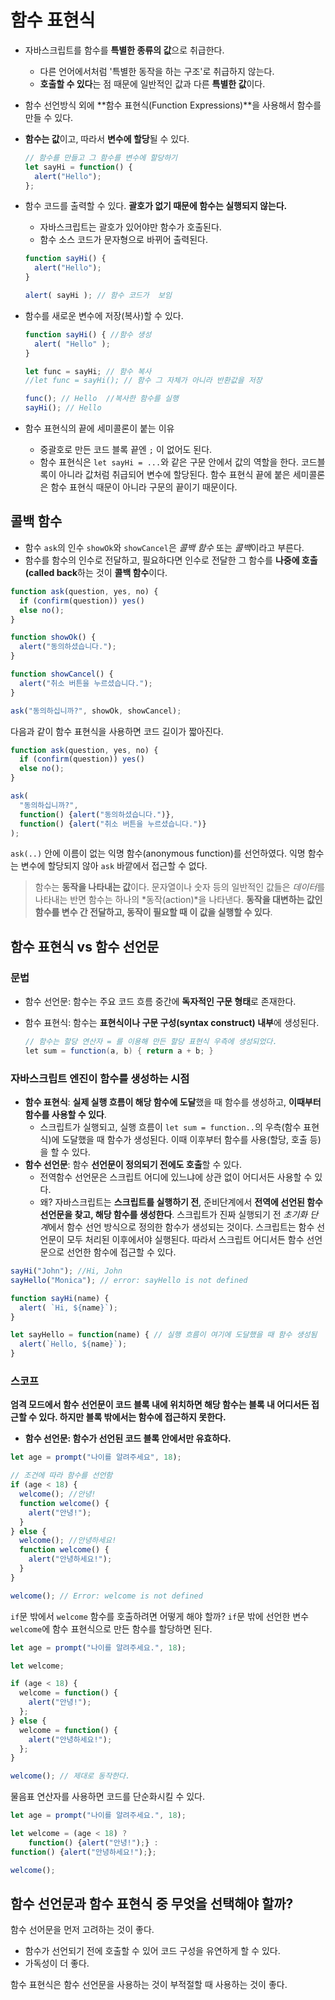 # 함수 표현식

- 자바스크립트를 함수를 **특별한 종류의 값**으로 취급한다. 

  - 다른 언어에서처럼 '특별한 동작을 하는 구조'로 취급하지 않는다.
  - **호출할 수 있다**는 점 때문에 일반적인 값과 다른 **특별한 값**이다.

- 함수 선언방식 외에 **함수 표현식(Function Expressions)**을 사용해서 함수를 만들 수 있다.

- **함수는 값**이고, 따라서 **변수에 할당**될 수 있다.

  ```js
  // 함수를 만들고 그 함수를 변수에 할당하기
  let sayHi = function() {
    alert("Hello");
  };
  ```

- 함수 코드를 출력할 수 있다. **괄호가 없기 때문에 함수는 실행되지 않는다.**

  - 자바스크립트는 괄호가 있어야만 함수가 호출된다.
  - 함수 소스 코드가 문자형으로 바뀌어 출력된다.

  ```js
  function sayHi() {
    alert("Hello");
  }
  
  alert( sayHi ); // 함수 코드가  보임
  ```

- 함수를 새로운 변수에 저장(복사)할 수 있다.

  ```js
  function sayHi() { //함수 생성
    alert( "Hello" ); 
  }
  
  let func = sayHi; // 함수 복사
  //let func = sayHi(); // 함수 그 자체가 아니라 반환값을 저장
  
  func(); // Hello	//복사한 함수를 실행
  sayHi(); // Hello 
  ```

- 함수 표현식의 끝에 세미콜론이 붙는 이유

  - 중괄호로 만든 코드 블록 끝엔 `;` 이 없어도 된다.
  - 함수 표현식은 `let sayHi = ...`와 같은 구문 안에서 값의 역할을 한다. 코드블록이 아니라 값처럼 취급되어 변수에 할당된다. 함수 표현식 끝에 붙은 세미콜론은 함수 표현식 때문이 아니라 구문의 끝이기 때문이다.



## 콜백 함수

- 함수 `ask`의 인수 `showOk`와 `showCancel`은 *콜백 함수* 또는 *콜백*이라고 부른다.
- 함수를 함수의 인수로 전달하고, 필요하다면 인수로 전달한 그 함수를 **나중에 호출(called back**하는 것이 **콜백 함수**이다.

```js
function ask(question, yes, no) {
  if (confirm(question)) yes()
  else no();
}

function showOk() {
  alert("동의하셨습니다.");
}

function showCancel() {
  alert("취소 버튼을 누르셨습니다.");
}

ask("동의하십니까?", showOk, showCancel);
```

다음과 같이 함수 표현식을 사용하면 코드 길이가 짧아진다.

```js
function ask(question, yes, no) {
  if (confirm(question)) yes()
  else no();
}

ask(
  "동의하십니까?", 
  function() {alert("동의하셨습니다.")}, 
  function() {alert("취소 버튼을 누르셨습니다.")}
);
```

`ask(..)` 안에 이름이 없는 익명 함수(anonymous function)를 선언하였다. 익명 함수는 변수에 할당되지 않아 `ask` 바깥에서 접근할 수 없다.

> 함수는 **동작을 나타내는 값**이다. 문자열이나 숫자 등의 일반적인 값들은 *데이터*를 나타내는 반면 함수는 하나의 *동작(action)*을 나타낸다. **동작을 대변하는 값인 함수를 변수 간 전달하고, 동작이 필요할 때 이 값을 실행할 수 있다**.



## 함수 표현식 vs 함수 선언문

### 문법

- 함수 선언문: 함수는 주요 코드 흐름 중간에 **독자적인 구문 형태**로 존재한다.

- 함수 표현식: 함수는 **표현식이나 구문 구성(syntax construct) 내부**에 생성된다. 

  ```java
  // 함수는 할당 연산자 = 를 이용해 만든 할당 표현식 우측에 생성되었다.
  let sum = function(a, b) { return a + b; }
  ```

### 자바스크립트 엔진이 함수를 생성하는 시점

- **함수 표현식**: **실제 실행 흐름이 해당 함수에 도달**했을 때 함수를 생성하고, **이때부터 함수를 사용할 수 있다**.
  - 스크립트가 실행되고, 실행 흐름이 `let sum = function..`의 우측(함수 표현식)에 도달했을 때 함수가 생성된다. 이때 이후부터 함수를 사용(할당, 호출 등)을 할 수 있다.
- **함수 선언문**: 함수 **선언문이 정의되기 전에도 호출**할 수 있다.
  - 전역함수 선언문은 스크립트 어디에 있느냐에 상관 없이 어디서든 사용할 수 있다.
  - 왜? 자바스크립트는 **스크립트를 실행하기 전**, 준비단계에서 **전역에 선언된 함수 선언문을 찾고, 해당 함수를 생성한다**. 스크립트가 진짜 실행되기 전 *초기화 단계*에서 함수 선언 방식으로 정의한 함수가 생성되는 것이다. 스크립트는 함수 선언문이 모두 처리된 이후에서야 실행된다. 따라서 스크립트 어디서든 함수 선언문으로 선언한 함수에 접근할 수 있다.

```js
sayHi("John"); //Hi, John
sayHello("Monica"); // error: sayHello is not defined

function sayHi(name) {
  alert( `Hi, ${name}`);
}

let sayHello = function(name) { // 실행 흐름이 여기에 도달했을 때 함수 생성됨
  alert(`Hello, ${name}`);
}
```



### 스코프

**엄격 모드에서 함수 선언문이 코드 블록 내에 위치하면 해당 함수는 블록 내 어디서든 접근할 수 있다. 하지만 블록 밖에서는 함수에 접근하지 못한다.**

- **함수 선언문: 함수가 선언된 코드 블록 안에서만 유효하다.**

```js
let age = prompt("나이를 알려주세요", 18);

// 조건에 따라 함수를 선언함
if (age < 18) {
  welcome(); //안녕!
  function welcome() {
    alert("안녕!");
  }
} else {
  welcome(); //안녕하세요!
  function welcome() {
    alert("안녕하세요!");
  }
}

welcome(); // Error: welcome is not defined
```

`if`문 밖에서 `welcome` 함수를 호출하려면 어떻게 해야 할까? `if`문 밖에 선언한 변수 `welcome`에 함수 표현식으로 만든 함수를 할당하면 된다.

```js
let age = prompt("나이를 알려주세요.", 18);

let welcome;

if (age < 18) {
  welcome = function() {
    alert("안녕!");
  };
} else {
  welcome = function() {
    alert("안녕하세요!");
  };
}

welcome(); // 제대로 동작한다.
```

물음표 연산자를 사용하면 코드를 단순화시킬 수 있다.

```js
let age = prompt("나이를 알려주세요.", 18);

let welcome = (age < 18) ? 
    function() {alert("안녕!");} : 
function() {alert("안녕하세요!");};

welcome();
```



## 함수 선언문과 함수 표현식 중 무엇을 선택해야 할까?

함수 선어문을 먼저 고려하는 것이 좋다.

- 함수가 선언되기 전에 호출할 수 있어 코드 구성을 유연하게 할 수 있다.
- 가독성이 더 좋다.

함수 표현식은 함수 선언문을 사용하는 것이 부적절할 때 사용하는 것이 좋다.